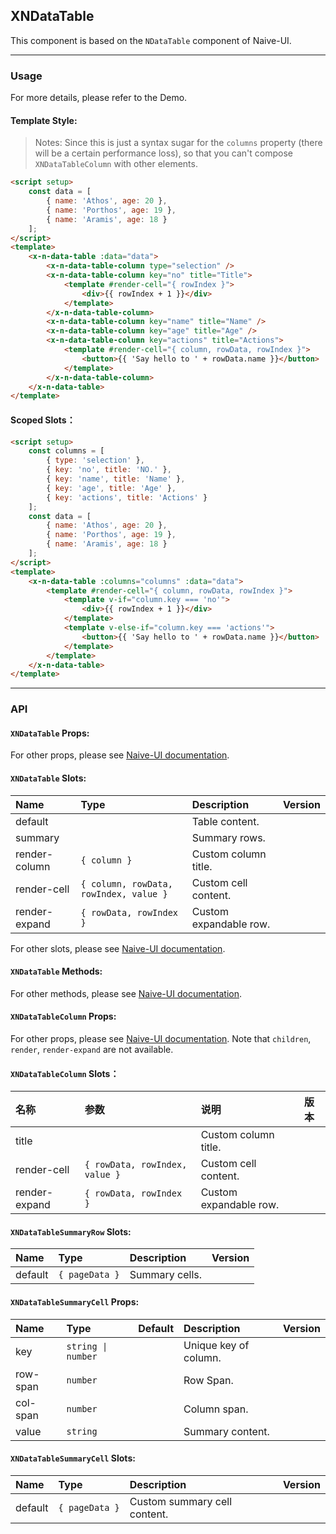 ﻿## XNDataTable

This component is based on the `NDataTable` component of Naive-UI.

---

### Usage

For more details, please refer to the Demo.

#### Template Style:

> Notes: Since this is just a syntax sugar for the `columns` property (there will be a certain performance loss), so that you can't compose `XNDataTableColumn` with other elements.

```html
<script setup>
    const data = [
        { name: 'Athos', age: 20 },
        { name: 'Porthos', age: 19 },
        { name: 'Aramis', age: 18 }
    ];
</script>
<template>
    <x-n-data-table :data="data">
        <x-n-data-table-column type="selection" />
        <x-n-data-table-column key="no" title="Title">
            <template #render-cell="{ rowIndex }">
                <div>{{ rowIndex + 1 }}</div>
            </template>
        </x-n-data-table-column>
        <x-n-data-table-column key="name" title="Name" />
        <x-n-data-table-column key="age" title="Age" />
        <x-n-data-table-column key="actions" title="Actions">
            <template #render-cell="{ column, rowData, rowIndex }">
                <button>{{ 'Say hello to ' + rowData.name }}</button>
            </template>
        </x-n-data-table-column>
    </x-n-data-table>
</template>
```

#### Scoped Slots：

```html
<script setup>
    const columns = [
        { type: 'selection' },
        { key: 'no', title: 'NO.' },
        { key: 'name', title: 'Name' },
        { key: 'age', title: 'Age' },
        { key: 'actions', title: 'Actions' }
    ];
    const data = [
        { name: 'Athos', age: 20 },
        { name: 'Porthos', age: 19 },
        { name: 'Aramis', age: 18 }
    ];
</script>
<template>
    <x-n-data-table :columns="columns" :data="data">
        <template #render-cell="{ column, rowData, rowIndex }">
            <template v-if="column.key === 'no'">
                <div>{{ rowIndex + 1 }}</div>
            </template>
            <template v-else-if="column.key === 'actions'">
                <button>{{ 'Say hello to ' + rowData.name }}</button>
            </template>
        </template>
    </x-n-data-table>
</template>
```

---

### API

#### `XNDataTable` Props:

For other props, please see [Naive-UI documentation](https://www.naiveui.com/en-US/os-theme/components/data-table#DataTable-Props).

#### `XNDataTable` Slots:

| Name          | Type                                   | Description            | Version |
| :------------ | :------------------------------------- | :--------------------- | :------ |
| default       |                                        | Table content.         |         |
| summary       |                                        | Summary rows.          |         |
| render-column | `{ column }`                           | Custom column title.   |         |
| render-cell   | `{ column, rowData, rowIndex, value }` | Custom cell content.   |         |
| render-expand | `{ rowData, rowIndex }`                | Custom expandable row. |         |

For other slots, please see [Naive-UI documentation](https://www.naiveui.com/en-US/os-theme/components/data-table#DataTable-Slots).

#### `XNDataTable` Methods:

For other methods, please see [Naive-UI documentation](https://www.naiveui.com/en-US/os-theme/components/data-table#DataTable-Methods).

#### `XNDataTableColumn` Props:

For other props, please see [Naive-UI documentation](https://www.naiveui.com/en-US/os-theme/components/data-table#DataTableColumn-Properties). Note that `children`, `render`, `render-expand` are not available.

#### `XNDataTableColumn` Slots：

| 名称          | 参数                           | 说明                   | 版本 |
| :------------ | :----------------------------- | :--------------------- | :--- |
| title         |                                | Custom column title.   |      |
| render-cell   | `{ rowData, rowIndex, value }` | Custom cell content.   |      |
| render-expand | `{ rowData, rowIndex }`        | Custom expandable row. |      |

#### `XNDataTableSummaryRow` Slots:

| Name    | Type           | Description    | Version |
| :------ | :------------- | :------------- | :------ |
| default | `{ pageData }` | Summary cells. |         |

#### `XNDataTableSummaryCell` Props:

| Name     | Type               | Default | Description           | Version |
| :------- | :----------------- | :------ | :-------------------- | :------ |
| key      | `string \| number` |         | Unique key of column. |         |
| row-span | `number`           |         | Row Span.             |         |
| col-span | `number`           |         | Column span.          |         |
| value    | `string`           |         | Summary content.      |         |

#### `XNDataTableSummaryCell` Slots:

| Name    | Type           | Description                  | Version |
| :------ | :------------- | :--------------------------- | :------ |
| default | `{ pageData }` | Custom summary cell content. |         |
